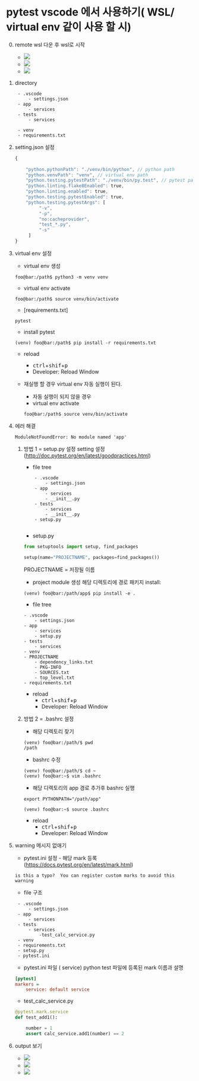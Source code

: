 # pytest vscode 에서 사용하기( WSL/ virtual env 같이 사용 할 시)

0. remote wsl 다운 후 wsl로 시작
   - ![](/img/0-1.png)
   - ![](/img/0-2.png)
   - ![](/img/0-3.png)

0. directory

   ```
    - .vscode
        - settings.json
    - app
        - services
    - tests
        - services

    - venv
    - requirements.txt
   ```

1. setting.json 설정

   ```javascript
   {
       
       "python.pythonPath": "./venv/bin/python", // python path
       "python.venvPath": "venv", // virtual env path
       "python.testing.pytestPath": "./venv/bin/py.test", // pytest path
       "python.linting.flake8Enabled": true,
       "python.linting.enabled": true,
       "python.testing.pytestEnabled": true,
       "python.testing.pytestArgs": [
            "-v",
            "-p",
            "no:cacheprovider",
            "test_*.py",
            "-s"
        ]
   }

   ```

2. virtual env 설정

   - virtual env 생성

   ```console
   foo@bar:/path$ python3 -m venv venv
   ```

   - virtual env activate

   ```console
   foo@bar:/path$ source venv/bin/activate
   ```

   - [requirements.txt]

   ```
   pytest
   ```

   - install pytest

   ```console
   (venv) foo@bar:/path$ pip install -r requirements.txt
   ```

   - reload

     - <kbd>ctrl</kbd>+<kbd>shif</kbd>+<kbd>p</kbd>
     - Developer: Reload Window

   - 재실행 할 경우 virtual env 자동 실행이 된다.
     - 자동 실행이 되지 않을 경우
     - virtual env activate
     ```console
     foo@bar:/path$ source venv/bin/activate
     ```

3. 에러 해결

    ```
    ModuleNotFoundError: No module named 'app'
    ```

    1. 방법 1 = setup.py 설정
        setting 설정 (http://doc.pytest.org/en/latest/goodpractices.html)

        - file tree

        ```
            - .vscode
                - settings.json
            - app
                - services
                - __init__.py
            - tests
                - services
                - __init__.py
            - setup.py
            
        ```

        - setup.py

        ```python
        from setuptools import setup, find_packages

        setup(name="PROJECTNAME", packages=find_packages())
        ```

        PROJECTNAME = 저장될 이름

        - project module 생성
        해당 디렉토리에 경로 패키지 install:

        ```console
        (venv) foo@bar:/path/app$ pip install -e .
        ```

        - file tree

        ```
        - .vscode
            - settings.json
        - app
            - services
            - setup.py
        - tests
            - services
        - venv
        - PROJECTNAME
            - dependency_links.txt
            - PKG-INFO
            - SOURCES.txt
            - top_level.txt
        - requirements.txt
        ```
        
        - reload
            - <kbd>ctrl</kbd>+<kbd>shif</kbd>+<kbd>p</kbd>
            - Developer: Reload Window

    2. 방법 2 = .bashrc 설정

    
        - 해당 디렉토리 찾기
        
        ```
        (venv) foo@bar:/path/$ pwd
        /path
        ```
        - bashrc 수정
        ```console
        (venv) foo@bar:/path/$ cd ~
        (venv) foo@bar:~$ vim .bashrc 
        ```

        - 해당 디렉토리의 app 경로 추가후 bashrc 실행
        ```vim
        export PYTHONPATH="/path/app"
        ```
        ```
        (venv) foo@bar:~$ source .bashrc 
        ```
    
        - reload
            - <kbd>ctrl</kbd>+<kbd>shif</kbd>+<kbd>p</kbd>
            - Developer: Reload Window

    

4. warning 메시지 없애기
   
   - pytest.ini 설정 - 해당 mark 등록(https://docs.pytest.org/en/latest/mark.html)

   ```
   is this a typo?  You can register custom marks to avoid this warning
   ```

   - file 구조

   ```
    - .vscode
        - settings.json
    - app
        - services
    - tests
        - services
            -test_calc_service.py
    - venv
    - requirements.txt
    - setup.py
    - pytest.ini
   ```

   - pytest.ini 파일 ( service) python test 파일에 등록된 mark 이름과 설명

   ```ini
   [pytest]
   markers =
       service: default service
   ```

   - test_calc_service.py

   ```python
   @pytest.mark.service
   def test_add1():

       number = 1
       assert calc_service.add1(number) == 2
   ```


5. output 보기
   - ![](/img/1.png)
   - ![](/img/2.png)
   - ![](/img/3.png)
